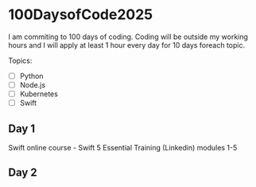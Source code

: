 # 100DaysofCode2025

I am commiting to 100 days of coding. Coding will be outside my working hours and I will apply at least 1 hour every day for 10 days foreach topic. 

Topics:
- [ ] Python
- [ ] Node.js
- [ ] Kubernetes
- [ ] Swift

## Day 1
Swift online course - Swift 5 Essential Training (Linkedin) modules 1-5

## Day 2
